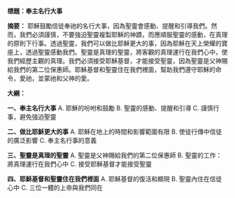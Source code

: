 **標題：奉主名行大事**

**摘要：**
耶穌鼓勵信徒奉祂的名行大事，因為聖靈會感動、提醒和引導我們。然而，我們必須謹慎，不要強迫聖靈複製耶穌的神蹟，而應順服聖靈的感動，在真理的原則下行事。透過聖靈，我們可以做比耶穌更大的事，因為耶穌在天上榮耀的寶座上，透過聖靈感動我們。聖靈是真理的聖靈，將客觀的真理運行在我們心中，使我們經歷主觀的真理。我們必須接受耶穌基督，才能接受聖靈，因為聖靈是父神賜給我們的第二位保惠師。耶穌基督和聖靈住在我們裡面，幫助我們遵守耶穌的命令，愛祂，並蒙祂和父神的愛。

**大綱：**

**一、奉主名行大事**
    A. 耶穌的吩咐和鼓勵
    B. 聖靈的感動、提醒和引導
    C. 謹慎行事，避免強迫聖靈

**二、做比耶穌更大的事**
    A. 耶穌在地上的時間和影響範圍有限
    B. 使徒行傳中信徒的廣泛影響
    C. 奉主名行事的意義

**三、聖靈是真理的聖靈**
    A. 聖靈是父神賜給我們的第二位保惠師
    B. 聖靈的工作：將真理運行在我們心中
    C. 接受耶穌基督才能接受聖靈

**四、耶穌基督和聖靈住在我們裡面**
    A. 耶穌基督的復活和顯現
    B. 聖靈內住在信徒心中
    C. 三位一體的上帝與我們同在